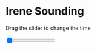 <h1>Irene Sounding</h1>
<p>Drag the slider to change the time</p>

<div class="slidecontainer">
<input oninput='setImage(this)' class="slider" type="range" min="0" max="5" value="0" step="1" />
<img id='img'/>
</div>

<script>
var img = document.getElementById('img');
var img_array = ['/assets/images/skwt/skd_irn_wrfout_d01_2020-08-05_12:00:00.png',
'/assets/images/skwt/skd_irn_wrfout_d01_2020-08-05_18:00:00.png',
'/assets/images/skwt/skd_irn_wrfout_d01_2020-08-06_00:00:00.png',
'/assets/images/skwt/skd_irn_wrfout_d01_2020-08-06_06:00:00.png',
'/assets/images/skwt/skd_irn_wrfout_d01_2020-08-06_12:00:00.png',];
function setImage(obj)
{
        var value = obj.value;
        img.src = img_array[value];

}
</script>
